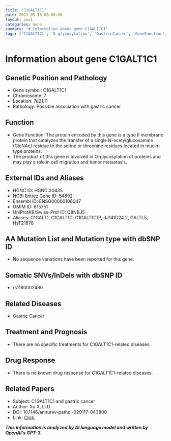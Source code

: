 ```yaml
---
title: "C1GALT1C1"
date: 2023-05-10 00:00:00
layout: post
categories: Gene
summary: "# Information about gene C1GALT1C1"
tags: ['C1GALT1C1', 'O-glycosylation', 'GastricCancer', 'GeneFunction', 'SomaticSNVs', 'RelatedDiseases', 'DrugResponse', 'MedicalResearch']
---
```


# Information about gene C1GALT1C1

## Genetic Position and Pathology
- Gene symbol: C1GALT1C1
- Chromosome: 7
- Location: 7q21.11
- Pathology: Possible association with gastric cancer

## Function
- Gene Function: The protein encoded by this gene is a type II membrane protein that catalyzes the transfer of a single N-acetylglucosamine (GlcNAc) residue to the serine or threonine residues located in mucin-type proteins. 
- The product of this gene is involved in O-glycosylation of proteins and may play a role in cell migration and tumor metastasis.

## External IDs and Aliases
- HGNC ID: HGNC:20435
- NCBI Entrez Gene ID: 54892
- Ensembl ID: ENSG00000106047
- OMIM ID: 615751
- UniProtKB/Swiss-Prot ID: Q8NBJ5
- Aliases: C1GALT1, C1GALT1C, C1GALT1C1P, dJ141D24.2, GALTL5, HsT21878

## AA Mutation List and Mutation type with dbSNP ID
- No sequence variations have been reported for this gene.

## Somatic SNVs/InDels with dbSNP ID
- rs1160002480

## Related Diseases
- Gastric Cancer

## Treatment and Prognosis
- There are no specific treatments for C1GALT1C1-related diseases.

## Drug Response
- There is no known drug response for C1GALT1C1-related diseases.

## Related Papers
- Subject: C1GALT1C1 and gastric cancer
- Author: Xu X, Li D.
- DOI: 10.1146/annurev-pathol-020117-043800
- Link: [Click](https://www.ncbi.nlm.nih.gov/pubmed/29052436)

**_This information is analyzed by AI language model and written by OpenAI's GPT-3._**